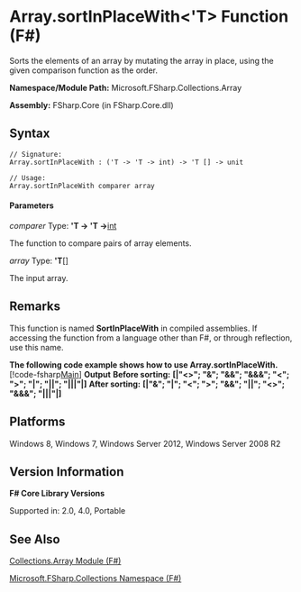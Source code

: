 # Array.sortInPlaceWith<'T> Function (F#)

Sorts the elements of an array by mutating the array in place, using the given comparison function as the order.

**Namespace/Module Path:** Microsoft.FSharp.Collections.Array

**Assembly:** FSharp.Core (in FSharp.Core.dll)


## Syntax

```
// Signature:
Array.sortInPlaceWith : ('T -> 'T -> int) -> 'T [] -> unit

// Usage:
Array.sortInPlaceWith comparer array
```

#### Parameters
*comparer*
Type: **'T -&gt; 'T -&gt;**[int](http://msdn.microsoft.com/en-us/library/025d5455-3622-4ea5-9573-3ecbd4ee1375)


The function to compare pairs of array elements.


*array*
Type: **'T**[[]](http://msdn.microsoft.com/en-us/library/def20292-9aae-4596-9275-b94e594f8493)


The input array.




## Remarks
This function is named **SortInPlaceWith** in compiled assemblies. If accessing the function from a language other than F#, or through reflection, use this name.

**The following code example shows how to use Array.sortInPlaceWith.**
[!code-fsharp[Main](snippets/fsarrays/snippet64.fs)]
**Output**
**Before sorting:**
**[|"&lt;&gt;"; "&amp;"; "&amp;&amp;"; "&amp;&amp;&amp;"; "&lt;"; "&gt;"; "|"; "||"; "|||"|]**
**After sorting:**
**[|"&amp;"; "|"; "&lt;"; "&gt;"; "&amp;&amp;"; "||"; "&lt;&gt;"; "&amp;&amp;&amp;"; "|||"|]**
## Platforms
Windows 8, Windows 7, Windows Server 2012, Windows Server 2008 R2


## Version Information
**F# Core Library Versions**

Supported in: 2.0, 4.0, Portable




## See Also
[Collections.Array Module &#40;F&#35;&#41;](Collections.Array+Module+%28FSharp%29.md)

[Microsoft.FSharp.Collections Namespace &#40;F&#35;&#41;](Microsoft.FSharp.Collections+Namespace+%28FSharp%29.md)

